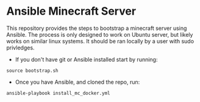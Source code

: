 # Ansible Minecraft Server

This repository provides the steps to bootstrap a minecraft server using Ansible. The process is only designed to work on Ubuntu server, but likely works on similar linux systems. It should be ran locally by a user with sudo privledges.

- If you don't have git or Ansible installed start by running:
```
source bootstrap.sh
```
- Once you have Ansible, and cloned the repo, run:
```
ansible-playbook install_mc_docker.yml
```
